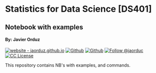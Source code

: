 # Statistics for Data Science [DS401]
## Notebook with examples
#### By: Javier Orduz

[licenseBDG]: https://img.shields.io/badge/License-CC-orange?style=plastic
[license]: https://creativecommons.org/licenses/by-nc-sa/3.0/deed.en

[mywebsiteBDG]:https://img.shields.io/badge/website-jaorduz.github.io-0abeeb?style=plastic
[mywebsite]: https://jaorduz.github.io/

[mygithubBDG-jaorduz]: https://img.shields.io/badge/jaorduz-repos-blue?logo=github&label=jaorduz&style=plastic
[mygithub-jaorduz]: https://github.com/jaorduz/

[mygithubBDG-jaorduc]: https://img.shields.io/badge/jaorduc-repos-blue?logo=github&label=jaorduc&style=plastic 
[mygithub-jaorduc]: https://github.com/jaorduc/

[myXprofileBDG]: https://img.shields.io/static/v1?label=Follow&message=jaorduc&color=2ea44f&style=plastic&logo=X&logoColor=black
[myXprofile]:https://twitter.com/jaorduc


[![website - jaorduz.github.io][mywebsiteBDG]][mywebsite]
[![Github][mygithubBDG-jaorduz]][mygithub-jaorduz]
[![Github][mygithubBDG-jaorduc]][mygithub-jaorduc]
[![Follow @jaorduc][myXprofileBDG]][myXprofile]
[![CC License][licenseBDG]][license]

This repository contains NB's with examples, and commands.